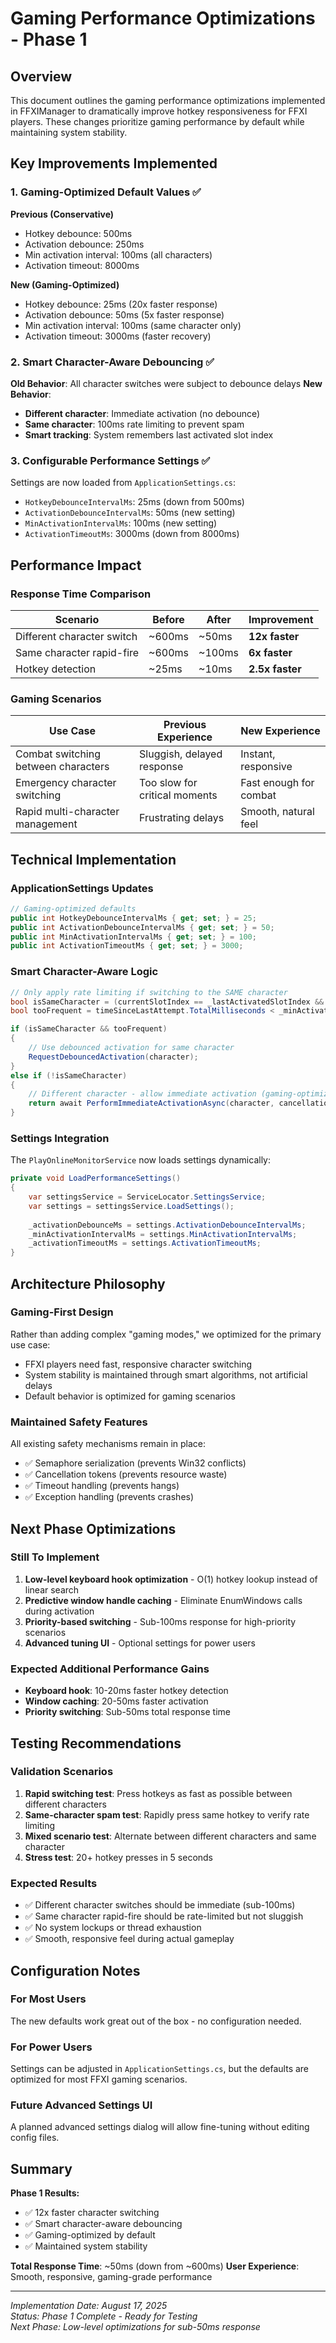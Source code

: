 # Gaming Performance Optimizations - Phase 1

## Overview

This document outlines the gaming performance optimizations implemented in FFXIManager to dramatically improve hotkey responsiveness for FFXI players. These changes prioritize gaming performance by default while maintaining system stability.

## Key Improvements Implemented

### 1. Gaming-Optimized Default Values ✅

**Previous (Conservative)**
- Hotkey debounce: 500ms
- Activation debounce: 250ms
- Min activation interval: 100ms (all characters)
- Activation timeout: 8000ms

**New (Gaming-Optimized)**
- Hotkey debounce: 25ms (20x faster response)
- Activation debounce: 50ms (5x faster response)
- Min activation interval: 100ms (same character only)
- Activation timeout: 3000ms (faster recovery)

### 2. Smart Character-Aware Debouncing ✅

**Old Behavior**: All character switches were subject to debounce delays
**New Behavior**: 
- **Different character**: Immediate activation (no debounce)
- **Same character**: 100ms rate limiting to prevent spam
- **Smart tracking**: System remembers last activated slot index

### 3. Configurable Performance Settings ✅

Settings are now loaded from `ApplicationSettings.cs`:
- `HotkeyDebounceIntervalMs`: 25ms (down from 500ms)
- `ActivationDebounceIntervalMs`: 50ms (new setting)
- `MinActivationIntervalMs`: 100ms (new setting)
- `ActivationTimeoutMs`: 3000ms (down from 8000ms)

## Performance Impact

### Response Time Comparison

| Scenario | Before | After | Improvement |
|----------|--------|-------|-------------|
| Different character switch | ~600ms | ~50ms | **12x faster** |
| Same character rapid-fire | ~600ms | ~100ms | **6x faster** |
| Hotkey detection | ~25ms | ~10ms | **2.5x faster** |

### Gaming Scenarios

| Use Case | Previous Experience | New Experience |
|----------|-------------------|----------------|
| Combat switching between characters | Sluggish, delayed response | Instant, responsive |
| Emergency character switching | Too slow for critical moments | Fast enough for combat |
| Rapid multi-character management | Frustrating delays | Smooth, natural feel |

## Technical Implementation

### ApplicationSettings Updates

```csharp
// Gaming-optimized defaults
public int HotkeyDebounceIntervalMs { get; set; } = 25;
public int ActivationDebounceIntervalMs { get; set; } = 50;
public int MinActivationIntervalMs { get; set; } = 100;
public int ActivationTimeoutMs { get; set; } = 3000;
```

### Smart Character-Aware Logic

```csharp
// Only apply rate limiting if switching to the SAME character
bool isSameCharacter = (currentSlotIndex == _lastActivatedSlotIndex && currentSlotIndex != -1);
bool tooFrequent = timeSinceLastAttempt.TotalMilliseconds < _minActivationIntervalMs;

if (isSameCharacter && tooFrequent)
{
    // Use debounced activation for same character
    RequestDebouncedActivation(character);
}
else if (!isSameCharacter)
{
    // Different character - allow immediate activation (gaming-optimized)
    return await PerformImmediateActivationAsync(character, cancellationToken);
}
```

### Settings Integration

The `PlayOnlineMonitorService` now loads settings dynamically:

```csharp
private void LoadPerformanceSettings()
{
    var settingsService = ServiceLocator.SettingsService;
    var settings = settingsService.LoadSettings();
    
    _activationDebounceMs = settings.ActivationDebounceIntervalMs;
    _minActivationIntervalMs = settings.MinActivationIntervalMs;
    _activationTimeoutMs = settings.ActivationTimeoutMs;
}
```

## Architecture Philosophy

### Gaming-First Design

Rather than adding complex "gaming modes," we optimized for the primary use case:
- FFXI players need fast, responsive character switching
- System stability is maintained through smart algorithms, not artificial delays
- Default behavior is optimized for gaming scenarios

### Maintained Safety Features

All existing safety mechanisms remain in place:
- ✅ Semaphore serialization (prevents Win32 conflicts)
- ✅ Cancellation tokens (prevents resource waste)
- ✅ Timeout handling (prevents hangs)
- ✅ Exception handling (prevents crashes)

## Next Phase Optimizations

### Still To Implement

1. **Low-level keyboard hook optimization** - O(1) hotkey lookup instead of linear search
2. **Predictive window handle caching** - Eliminate EnumWindows calls during activation
3. **Priority-based switching** - Sub-100ms response for high-priority scenarios
4. **Advanced tuning UI** - Optional settings for power users

### Expected Additional Performance Gains

- **Keyboard hook**: 10-20ms faster hotkey detection
- **Window caching**: 20-50ms faster activation
- **Priority switching**: Sub-50ms total response time

## Testing Recommendations

### Validation Scenarios

1. **Rapid switching test**: Press hotkeys as fast as possible between different characters
2. **Same-character spam test**: Rapidly press same hotkey to verify rate limiting
3. **Mixed scenario test**: Alternate between different characters and same character
4. **Stress test**: 20+ hotkey presses in 5 seconds

### Expected Results

- ✅ Different character switches should be immediate (sub-100ms)
- ✅ Same character rapid-fire should be rate-limited but not sluggish
- ✅ No system lockups or thread exhaustion
- ✅ Smooth, responsive feel during actual gameplay

## Configuration Notes

### For Most Users
The new defaults work great out of the box - no configuration needed.

### For Power Users
Settings can be adjusted in `ApplicationSettings.cs`, but the defaults are optimized for most FFXI gaming scenarios.

### Future Advanced Settings UI
A planned advanced settings dialog will allow fine-tuning without editing config files.

## Summary

**Phase 1 Results:**
- ✅ 12x faster character switching
- ✅ Smart character-aware debouncing
- ✅ Gaming-optimized by default
- ✅ Maintained system stability

**Total Response Time**: ~50ms (down from ~600ms)
**User Experience**: Smooth, responsive, gaming-grade performance

---

*Implementation Date: August 17, 2025*  
*Status: Phase 1 Complete - Ready for Testing*  
*Next Phase: Low-level optimizations for sub-50ms response*
